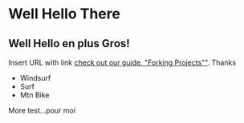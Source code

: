 # Well Hello There
## Well Hello en plus Gros!

Insert URL with link
[check out our guide, "Forking Projects""](http://guides.github.com/overviews/forking/). Thanks

* Windsurf
* Surf
* Mtn Bike

More test...pour moi